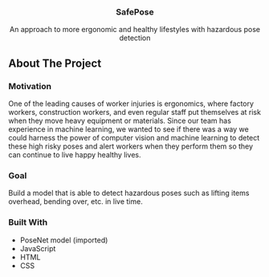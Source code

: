 <p align="center">
  <h3 align="center">SafePose</h3>

  <p align="center">
    An approach to more ergonomic and healthy lifestyles with hazardous pose detection
  </p>
</p>

<!-- ABOUT THE PROJECT -->
## About The Project

### Motivation
One of the leading causes of worker injuries is ergonomics, where factory workers, construction workers, and even regular staff put themselves at risk when they move heavy equipment or materials. Since our team has experience in machine learning, we wanted to see if there was a way we could harness the power of computer vision and machine learning to detect these high risky poses and alert workers when they perform them so they can continue to live happy healthy lives.

### Goal
Build a model that is able to detect hazardous poses such as lifting items overhead, bending over, etc. in live time.

### Built With
* PoseNet model (imported)
* JavaScript
* HTML
* CSS
